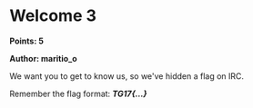 # Welcome 3
**Points: 5**

**Author: maritio_o**

We want you to get to know us, so we've hidden a flag on IRC. 

Remember the flag format: **_TG17{...}_**
